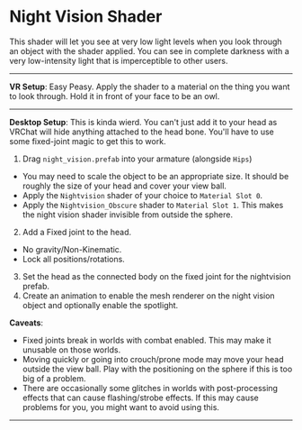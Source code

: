 # Night Vision Shader
This shader will let you see at very low light levels when you look through an object with the shader applied.  You can see in complete darkness with a very low-intensity light that is imperceptible to other users.

---

**VR Setup**: Easy Peasy.  Apply the shader to a material on the thing you want to look through.  Hold it in front of your face to be an owl.

---

**Desktop Setup**: This is kinda wierd.  You can't just add it to your head as VRChat will hide anything attached to the head bone.  You'll have to use some fixed-joint magic to get this to work.

1. Drag `night_vision.prefab` into your armature (alongside `Hips`)
  * You may need to scale the object to be an appropriate size.  It should be roughly the size of your head and cover your view ball.
  * Apply the `Nightvision` shader of your choice to `Material Slot 0`.
  * Apply the `Nightvision_Obscure` shader to `Material Slot 1`.  This makes the night vision shader invisible from outside the sphere.
2. Add a Fixed joint to the head.
  * No gravity/Non-Kinematic.
  * Lock all positions/rotations.
3. Set the head as the connected body on the fixed joint for the nightvision prefab.
4. Create an animation to enable the mesh renderer on the night vision object and optionally enable the spotlight.

**Caveats**:
* Fixed joints break in worlds with combat enabled.  This may make it unusable on those worlds.
* Moving quickly or going into crouch/prone mode may move your head outside the view ball.  Play with the positioning on the sphere if this is too big of a problem.
* There are occasionally some glitches in worlds with post-processing effects that can cause flashing/strobe effects.  If this may cause problems for you, you might want to avoid using this.

---
